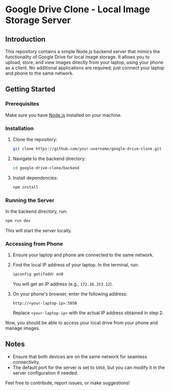 # Google Drive Clone - Local Image Storage Server

## Introduction

This repository contains a simple Node.js backend server that mimics the functionality of Google Drive for local image storage. It allows you to upload, store, and view images directly from your laptop, using your phone as a client. No additional applications are required; just connect your laptop and phone to the same network.

## Getting Started

### Prerequisites

Make sure you have [Node.js](https://nodejs.org/) installed on your machine.

### Installation

1. Clone the repository:

   ```bash
   git clone https://github.com/your-username/google-drive-clone.git
   ```

2. Navigate to the backend directory:

   ```bash
   cd google-drive-clone/backend
   ```

3. Install dependencies:

   ```bash
   npm install
   ```

### Running the Server

In the backend directory, run:

```bash
npm run dev
```

This will start the server locally.

### Accessing from Phone

1. Ensure your laptop and phone are connected to the same network.

2. Find the local IP address of your laptop. In the terminal, run:

   ```bash
   ipconfig getifaddr en0
   ```

   You will get an IP address (e.g., `172.16.253.12`).

3. On your phone's browser, enter the following address:

   ```
   http://<your-laptop-ip>:5050
   ```

   Replace `<your-laptop-ip>` with the actual IP address obtained in step 2.

Now, you should be able to access your local drive from your phone and manage images.

## Notes

- Ensure that both devices are on the same network for seamless connectivity.
- The default port for the server is set to `5050`, but you can modify it in the server configuration if needed.

Feel free to contribute, report issues, or make suggestions!
